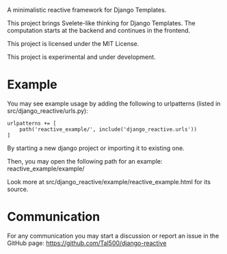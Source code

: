 A minimalistic reactive framework for Django Templates.

This project brings Svelete-like thinking for Django Templates.
The computation starts at the backend and continues in the frontend.

This project is licensed under the MIT License.

This project is experimental and under development.

# Example

You may see example usage by adding the following to urlpatterns (listed in src/django_reactive/urls.py):

    urlpatterns += [
        path('reactive_example/', include('django_reactive.urls'))
    ]

By starting a new django project or importing it to existing one.

Then, you may open the following path for an example:
    reactive_example/example/

Look more at src/django_reactive/example/reactive_example.html for its source.

# Communication

For any communication you may start a discussion or report an issue in the GitHub page:
https://github.com/Tal500/django-reactive
